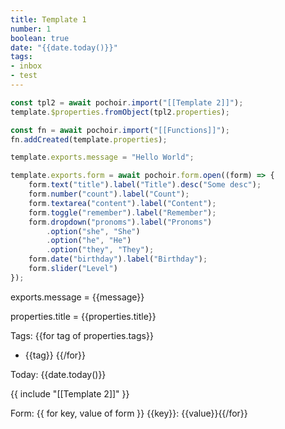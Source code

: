 ```yaml
---
title: Template 1
number: 1
boolean: true
date: "{{date.today()}}"
tags:
- inbox
- test
---
```

```js {pochoir}
const tpl2 = await pochoir.import("[[Template 2]]");
template.$properties.fromObject(tpl2.properties);

const fn = await pochoir.import("[[Functions]]");
fn.addCreated(template.properties);
```

```js {pochoir}
template.exports.message = "Hello World";
```

```js {pochoir}
template.exports.form = await pochoir.form.open((form) => {
	form.text("title").label("Title").desc("Some desc");
	form.number("count").label("Count");
	form.textarea("content").label("Content");
	form.toggle("remember").label("Remember");
	form.dropdown("pronoms").label("Pronoms")
	    .option("she", "She")
	    .option("he", "He")
	    .option("they", "They");
	form.date("birthday").label("Birthday");
	form.slider("Level")	
});
```

exports.message = {{message}}

properties.title = {{properties.title}}

Tags: 
{{for tag of properties.tags}}
- {{tag}}
{{/for}}

Today: {{date.today()}}

{{ include "[[Template 2]]" }}

Form:
{{ for key, value of form }}
{{key}}: {{value}}{{/for}}